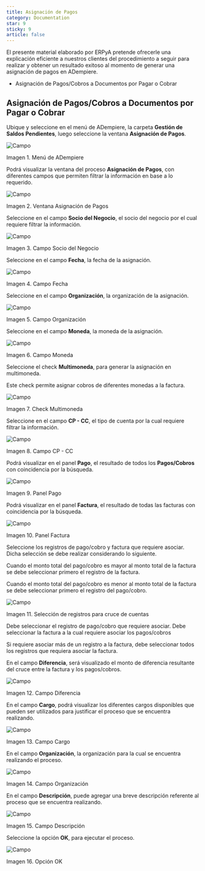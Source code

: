 ```yaml
---
title: Asignación de Pagos
category: Documentation
star: 9
sticky: 9
article: false
---
```


El presente material elaborado por ERPyA pretende ofrecerle una explicación eficiente a nuestros clientes del procedimiento a seguir para realizar y obtener un resultado exitoso al momento de generar una asignación de pagos en ADempiere.

- Asignación de Pagos/Cobros a Documentos por Pagar o Cobrar

## Asignación de Pagos/Cobros a Documentos por Pagar o Cobrar

Ubique y seleccione en el menú de ADempiere, la carpeta **Gestión de Saldos Pendientes**, luego seleccione la ventana **Asignación de Pagos**.

![Campo](/assets/img/docs/balance-management/bam-balance-image1.png)

Imagen 1. Menú de ADempiere

Podrá visualizar la ventana del proceso **Asignación de Pagos**, con diferentes campos que permiten filtrar la información en base a lo requerido.

![Campo](/assets/img/docs/balance-management/bam-balance-image2.png)

Imagen 2. Ventana Asignación de Pagos

Seleccione en el campo **Socio del Negocio**, el socio del negocio por el cual requiere filtrar la información.

![Campo](/assets/img/docs/balance-management/bam-balance-image3.png)

Imagen 3. Campo Socio del Negocio

Seleccione en el campo **Fecha**, la fecha de la asignación.

![Campo](/assets/img/docs/balance-management/bam-balance-image4.png)

Imagen 4. Campo Fecha

Seleccione en el campo **Organización**, la organización de la asignación.

![Campo](/assets/img/docs/balance-management/bam-balance-image5.png)

Imagen 5. Campo Organización

Seleccione en el campo **Moneda**, la moneda de la asignación.

![Campo](/assets/img/docs/balance-management/bam-balance-image6.png)

Imagen 6. Campo Moneda

Seleccione el check **Multimoneda**, para generar la asignación en multimoneda.

Este check permite asignar cobros de diferentes monedas a la factura.

![Campo](/assets/img/docs/balance-management/bam-balance-image7.png)

Imagen 7. Check Multimoneda

Seleccione en el campo **CP - CC**, el tipo de cuenta por la cual requiere filtrar la información.

![Campo](/assets/img/docs/balance-management/bam-balance-image8.png)

Imagen 8. Campo CP - CC

Podrá visualizar en el panel **Pago**, el resultado de todos los **Pagos/Cobros** con coincidencia por la búsqueda.

![Campo](/assets/img/docs/balance-management/bam-balance-image9.png)

Imagen 9. Panel Pago

Podrá visualizar en el panel **Factura**, el resultado de todas las facturas con coincidencia por la búsqueda.

![Campo](/assets/img/docs/balance-management/bam-balance-image10.png)

Imagen 10. Panel Factura

Seleccione los registros de pago/cobro y factura que requiere asociar. Dicha selección se debe realizar considerando lo siguiente.

Cuando el monto total del pago/cobro es mayor al monto total de la factura se debe seleccionar primero el registro de la factura.

Cuando el monto total del pago/cobro es menor al monto total de la factura se debe seleccionar primero el registro del pago/cobro.

![Campo](/assets/img/docs/balance-management/bam-balance-image11.png)

Imagen 11. Selección de registros para cruce de cuentas

Debe seleccionar el registro de pago/cobro que requiere asociar. Debe seleccionar la factura a la cual requiere asociar los pagos/cobros

Si requiere asociar más de un registro a la factura, debe seleccionar todos los registros que requiera asociar la factura.

En el campo **Diferencia**, será visualizado el monto de diferencia resultante del cruce entre la factura y los pagos/cobros.

![Campo](/assets/img/docs/balance-management/bam-balance-image12.png)

Imagen 12. Campo Diferencia

En el campo **Cargo**, podrá visualizar los diferentes cargos disponibles que pueden ser utilizados para justificar el proceso que se encuentra realizando.

![Campo](/assets/img/docs/balance-management/bam-balance-image13.png)

Imagen 13. Campo Cargo

En el campo **Organización**, la organización para la cual se encuentra realizando el proceso.

![Campo](/assets/img/docs/balance-management/bam-balance-image14.png)

Imagen 14. Campo Organización

En el campo **Descripción**, puede agregar una breve descripción referente al proceso que se encuentra realizando.

![Campo](/assets/img/docs/balance-management/bam-balance-image15.png)

Imagen 15. Campo Descripción

Seleccione la opción **OK**, para ejecutar el proceso.

![Campo](/assets/img/docs/balance-management/bam-balance-image16.png)

Imagen 16. Opción OK
